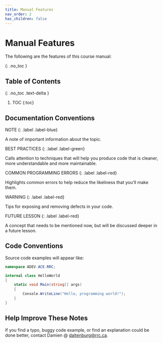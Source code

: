 ```yaml
---
title: Manual Features
nav_order: 2
has_children: false
---
```


# Manual Features

The following are the features of this course manual:

{: .no_toc }

## Table of Contents

{: .no_toc .text-delta }

1. TOC
   {:toc}

## Documentation Conventions

NOTE
{: .label .label-blue}

A note of important information about the topic.

BEST PRACTICES
{: .label .label-green}

Calls attention to techniques that will help you produce code that is cleaner, more understandable and more maintainable.

COMMON PROGRAMMING ERRORS
{: .label .label-red}

Highlights common errors to help reduce the likeliness that you'll make them.

WARNING
{: .label .label-red}

Tips for exposing and removing defects in your code.


FUTURE LESSON
{: .label .label-red}

A concept that needs to be mentioned now, but will be discussed deeper in a future lesson.

## Code Conventions

Source code examples will appear like:

```csharp
namespace ADEV.ACE.RRC;

internal class HelloWorld
{
    static void Main(string[] args)
    {
        Console.WriteLine("Hello, programming world!");
    }
}
```

## Help Improve These Notes

If you find a typo, buggy code example, or find an explanation could be done better, contact Damien @ [daltenburg@rrc.ca](mailto:daltenburg@rrc.ca).